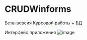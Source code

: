 # CRUDWinforms
Бета-версия Курсовой работы + БД

Интерфейс приложения
![image](https://user-images.githubusercontent.com/104216804/227776302-634921bd-ccc0-422e-9e04-1d461d6b91fd.png)

